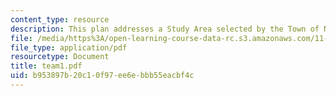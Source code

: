 ```yaml
---
content_type: resource
description: This plan addresses a Study Area selected by the Town of Needham.
file: /media/https%3A/open-learning-course-data-rc.s3.amazonaws.com/11-360-community-growth-and-land-use-planning-fall-2003/b953897b20c10f97ee6ebbb55eacbf4c_team1.pdf
file_type: application/pdf
resourcetype: Document
title: team1.pdf
uid: b953897b-20c1-0f97-ee6e-bbb55eacbf4c
---
```

